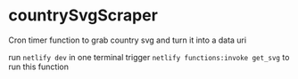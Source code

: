 # countrySvgScraper

Cron timer function to grab country svg and turn it into a data uri

run `netlify dev` in one terminal
trigger `netlify functions:invoke get_svg` to run this function
